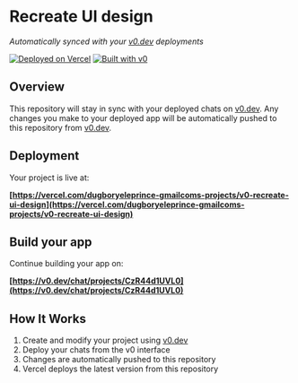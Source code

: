 # Recreate UI design

*Automatically synced with your [v0.dev](https://v0.dev) deployments*

[![Deployed on Vercel](https://img.shields.io/badge/Deployed%20on-Vercel-black?style=for-the-badge&logo=vercel)](https://vercel.com/dugboryeleprince-gmailcoms-projects/v0-recreate-ui-design)
[![Built with v0](https://img.shields.io/badge/Built%20with-v0.dev-black?style=for-the-badge)](https://v0.dev/chat/projects/CzR44d1UVL0)

## Overview

This repository will stay in sync with your deployed chats on [v0.dev](https://v0.dev).
Any changes you make to your deployed app will be automatically pushed to this repository from [v0.dev](https://v0.dev).

## Deployment

Your project is live at:

**[https://vercel.com/dugboryeleprince-gmailcoms-projects/v0-recreate-ui-design](https://vercel.com/dugboryeleprince-gmailcoms-projects/v0-recreate-ui-design)**

## Build your app

Continue building your app on:

**[https://v0.dev/chat/projects/CzR44d1UVL0](https://v0.dev/chat/projects/CzR44d1UVL0)**

## How It Works

1. Create and modify your project using [v0.dev](https://v0.dev)
2. Deploy your chats from the v0 interface
3. Changes are automatically pushed to this repository
4. Vercel deploys the latest version from this repository
